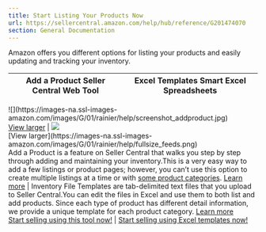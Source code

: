 ```yaml
---
title: Start Listing Your Products Now
url: https://sellercentral.amazon.com/help/hub/reference/G201474070
section: General Documentation
---
```


Amazon offers you different options for listing your products and easily
updating and tracking your inventory.

**Add a Product** Seller Central Web Tool |  **Excel Templates** Smart Excel Spreadsheets  
---|---  
![](https://images-na.ssl-images-
amazon.com/images/G/01/rainier/help/screenshot_addproduct.jpg)  
[View larger](https://images-na.ssl-images-amazon.com/images/G/01/rainier/help/addaproduct1.png) |  ![](https://images-na.ssl-images-amazon.com/images/G/01/rainier/help/screenshot_feeds.png)  
[View larger](https://images-na.ssl-images-
amazon.com/images/G/01/rainier/help/fullsize_feeds.png)  
Add a Product is a feature on Seller Central that walks you step by step through adding and maintaining your inventory.This is a very easy way to add a few listings or product pages; however, you can’t use this option to create multiple listings at a time or with [some product categories](/gp/help/200253000).  [Learn more](/gp/help/51) | Inventory File Templates are tab-delimited text files that you upload to Seller Central.You can edit the files in Excel and use them to both list and add products. Since each type of product has different detail information, we provide a unique template for each product category. [Learn more](/gp/help/121)  
[Start selling using this tool now!](/gp/ezdpc-gui/start.html/) |  [Start selling using Excel templates now!](/gp/help/121)

